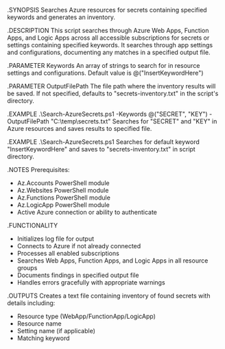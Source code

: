 
.SYNOPSIS
  Searches Azure resources for secrets containing specified keywords and generates an inventory.

.DESCRIPTION
  This script searches through Azure Web Apps, Function Apps, and Logic Apps across all accessible 
  subscriptions for secrets or settings containing specified keywords. It searches through app settings
  and configurations, documenting any matches in a specified output file.

.PARAMETER Keywords
  An array of strings to search for in resource settings and configurations.
  Default value is @("InsertKeywordHere")

.PARAMETER OutputFilePath
  The file path where the inventory results will be saved.
  If not specified, defaults to "secrets-inventory.txt" in the script's directory.

.EXAMPLE
  .\Search-AzureSecrets.ps1 -Keywords @("SECRET", "KEY") -OutputFilePath "C:\temp\secrets.txt"
  Searches for "SECRET" and "KEY" in Azure resources and saves results to specified file.

.EXAMPLE
  .\Search-AzureSecrets.ps1
  Searches for default keyword "InsertKeywordHere" and saves to "secrets-inventory.txt" in script directory.

.NOTES
  Prerequisites:
  - Az.Accounts PowerShell module
  - Az.Websites PowerShell module
  - Az.Functions PowerShell module
  - Az.LogicApp PowerShell module
  - Active Azure connection or ability to authenticate

.FUNCTIONALITY
  - Initializes log file for output
  - Connects to Azure if not already connected
  - Processes all enabled subscriptions
  - Searches Web Apps, Function Apps, and Logic Apps in all resource groups
  - Documents findings in specified output file
  - Handles errors gracefully with appropriate warnings

.OUTPUTS
  Creates a text file containing inventory of found secrets with details including:
  - Resource type (WebApp/FunctionApp/LogicApp)
  - Resource name
  - Setting name (if applicable)
  - Matching keyword

